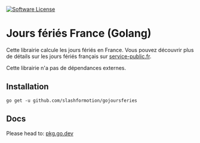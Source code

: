 
[![Software License](https://img.shields.io/badge/License-MIT-orange.svg?style=flat-square)](https://github.com/slashformotion/gotjoursferies/blob/master/LICENSE)

# Jours fériés France (Golang)
Cette librairie calcule les jours fériés en France. Vous pouvez découvrir plus de détails sur les jours fériés français sur [service-public.fr](https://www.service-public.fr/particuliers/vosdroits/F2405).

Cette librairie n'a pas de dépendances externes.

## Installation
```
go get -u github.com/slashformotion/gojoursferies
```

## Docs
Please head to: [pkg.go.dev](https://pkg.go.dev/github.com/slashformotion/gojoursferies)
